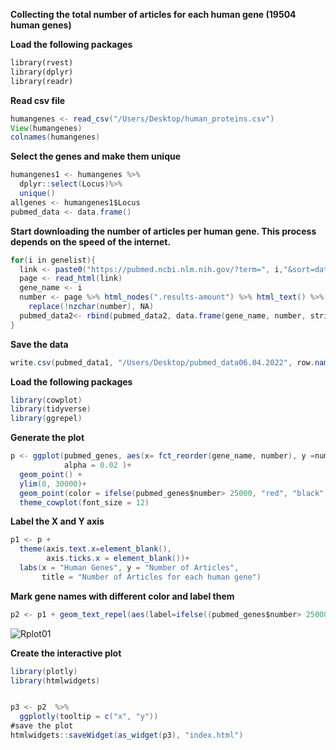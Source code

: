 **Collecting the total number of articles for each human gene (19504 human genes)**

**Load the following packages**

``` Python
library(rvest)
library(dplyr)
library(readr)
```

**Read csv file**
``` Java
humangenes <- read_csv("/Users/Desktop/human_proteins.csv")
View(humangenes)
colnames(humangenes)
```

**Select the genes and make them unique**
```Java
humangenes1 <- humangenes %>%
  dplyr::select(Locus)%>%
  unique()
allgenes <- humangenes1$Locus
pubmed_data <- data.frame()
```

**Start downloading the number of articles per human gene. This process depends on the speed of the internet.**

```Java
for(i in genelist){
  link <- paste0("https://pubmed.ncbi.nlm.nih.gov/?term=", i,"&sort=date")
  page <- read_html(link)
  gene_name <- i 
  number <- page %>% html_nodes(".results-amount") %>% html_text() %>% 
    replace(!nzchar(number), NA)
  pubmed_data2<- rbind(pubmed_data2, data.frame(gene_name, number, stringsAsFactors = FALSE))
}
```

**Save the data**

```Java
write.csv(pubmed_data1, "/Users/Desktop/pubmed_data06.04.2022", row.names = FALSE)
```

**Load the following packages**

```Java
library(cowplot)
library(tidyverse)
library(ggrepel)
```

**Generate the plot**

```Java
p <- ggplot(pubmed_genes, aes(x= fct_reorder(gene_name, number), y =number),
            alpha = 0.02 )+
  geom_point() +
  ylim(0, 30000)+
  geom_point(color = ifelse(pubmed_genes$number> 25000, "red", "black"))+
  theme_cowplot(font_size = 12)
```

**Label the X and Y axis**
```Java
p1 <- p + 
  theme(axis.text.x=element_blank(),
        axis.ticks.x = element_blank())+
  labs(x = "Human Genes", y = "Number of Articles", 
       title = "Number of Articles for each human gene")
```
**Mark gene names with different color and label them**

```Java
p2 <- p1 + geom_text_repel(aes(label=ifelse((pubmed_genes$number> 25000), gene_name, "")))

```

![Rplot01](https://user-images.githubusercontent.com/12661265/162208223-8ec1d69c-57e5-4f7d-9b52-117f928eccfb.png)


**Create the interactive plot**

```Java
library(plotly)
library(htmlwidgets)


p3 <- p2  %>%
  ggplotly(tooltip = c("x", "y"))
#save the plot
htmlwidgets::saveWidget(as_widget(p3), "index.html")
```
